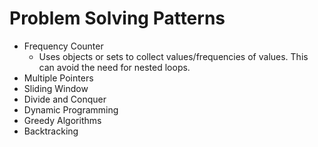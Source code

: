 # Problem Solving Patterns #

* Frequency Counter
    * Uses objects or sets to collect values/frequencies of values. This can avoid the need for nested loops.
* Multiple Pointers
* Sliding Window
* Divide and Conquer
* Dynamic Programming
* Greedy Algorithms 
* Backtracking